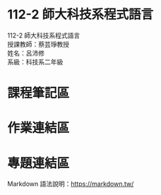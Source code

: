# 112-2 師大科技系程式語言 
112-2 師大科技系程式語言  
授課教師：蔡芸琤教授  
姓名：呂沛修  
系級：科技系二年級

# 課程筆記區


# 作業連結區


# 專題連結區   
Markdown 語法說明：https://markdown.tw/

